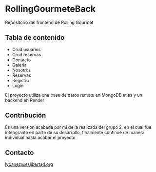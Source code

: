 # RollingGourmeteBack

Repositorio del frontend de Rolling Gourmet

## Tabla de contenido

- Crud usuarios
- Crud reservas
- Contacto
- Galería
- Nosotros
- Reservas
- Registro
- Login

El proyecto utiliza una base de datos remota en MongoDB atlas y un backend en Render

## Contribución

Es una versión acabada por mí de la realizada del grupo 2, en el cual fue intengrante en parte de su desarrollo, finalmente continué de manera individual hasta acabar el proyecto

## Contacto

lybanez@eslibertad.org

